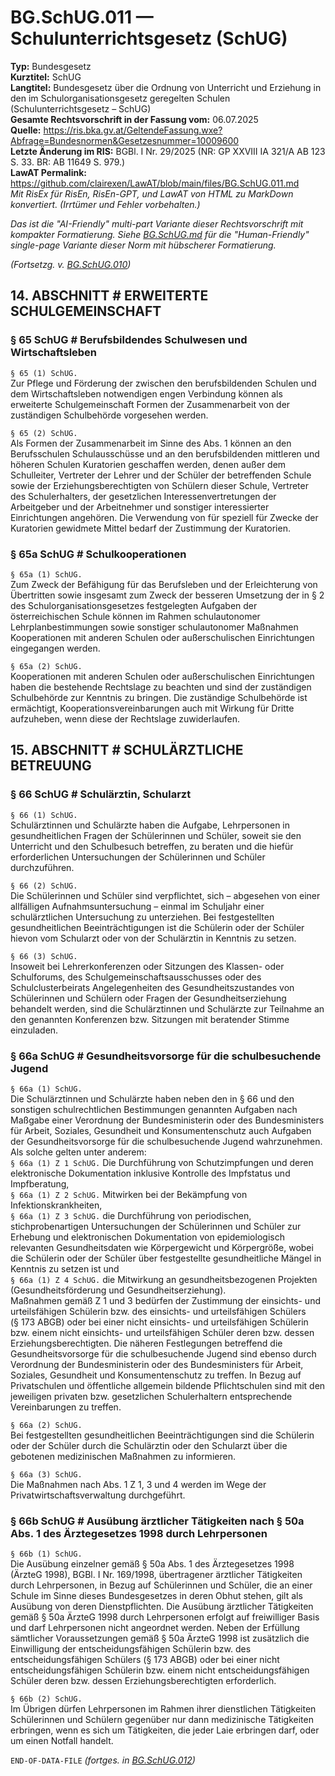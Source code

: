 # BG.SchUG.011 — Schulunterrichtsgesetz (SchUG)
**Typ:** Bundesgesetz  
**Kurztitel:** SchUG  
**Langtitel:** Bundesgesetz über die Ordnung von Unterricht und Erziehung in den im Schulorganisationsgesetz geregelten Schulen (Schulunterrichtsgesetz – SchUG)  
**Gesamte Rechtsvorschrift in der Fassung vom:** 06.07.2025  
**Quelle:** https://ris.bka.gv.at/GeltendeFassung.wxe?Abfrage=Bundesnormen&Gesetzesnummer=10009600  
**Letzte Änderung im RIS:** BGBl. I Nr. 29/2025 (NR: GP XXVIII IA 321/A AB 123 S. 33. BR: AB 11649 S. 979.)  
**LawAT Permalink:** https://github.com/clairexen/LawAT/blob/main/files/BG.SchUG.011.md  
*Mit RisEx für RisEn, RisEn-GPT, und LawAT von HTML zu MarkDown konvertiert. (Irrtümer und Fehler vorbehalten.)*

*Das ist die "AI-Friendly" multi-part Variante dieser Rechtsvorschrift mit kompakter Formatierung. Siehe [BG.SchUG.md](BG.SchUG.md) für die "Human-Friendly" single-page Variante dieser Norm mit hübscherer Formatierung.*

*(Fortsetzg. v. [BG.SchUG.010](BG.SchUG.010.md))*

## 14. ABSCHNITT # ERWEITERTE SCHULGEMEINSCHAFT

### § 65 SchUG # Berufsbildendes Schulwesen und Wirtschaftsleben

`§ 65 (1) SchUG.`  
Zur Pflege und Förderung der zwischen den berufsbildenden Schulen und dem Wirtschaftsleben notwendigen engen Verbindung können als erweiterte Schulgemeinschaft Formen der Zusammenarbeit von der zuständigen Schulbehörde vorgesehen werden.

`§ 65 (2) SchUG.`  
Als Formen der Zusammenarbeit im Sinne des Abs. 1 können an den Berufsschulen Schulausschüsse und an den berufsbildenden mittleren und höheren Schulen Kuratorien geschaffen werden, denen außer dem Schulleiter, Vertreter der Lehrer und der Schüler der betreffenden Schule sowie der Erziehungsberechtigten von Schülern dieser Schule, Vertreter des Schulerhalters, der gesetzlichen Interessenvertretungen der Arbeitgeber und der Arbeitnehmer und sonstiger interessierter Einrichtungen angehören. Die Verwendung von für speziell für Zwecke der Kuratorien gewidmete Mittel bedarf der Zustimmung der Kuratorien.

### § 65a SchUG # Schulkooperationen

`§ 65a (1) SchUG.`  
Zum Zweck der Befähigung für das Berufsleben und der Erleichterung von Übertritten sowie insgesamt zum Zweck der besseren Umsetzung der in § 2 des Schulorganisationsgesetzes festgelegten Aufgaben der österreichischen Schule können im Rahmen schulautonomer Lehrplanbestimmungen sowie sonstiger schulautonomer Maßnahmen Kooperationen mit anderen Schulen oder außerschulischen Einrichtungen eingegangen werden.

`§ 65a (2) SchUG.`  
Kooperationen mit anderen Schulen oder außerschulischen Einrichtungen haben die bestehende Rechtslage zu beachten und sind der zuständigen Schulbehörde zur Kenntnis zu bringen. Die zuständige Schulbehörde ist ermächtigt, Kooperationsvereinbarungen auch mit Wirkung für Dritte aufzuheben, wenn diese der Rechtslage zuwiderlaufen.

## 15. ABSCHNITT # SCHULÄRZTLICHE BETREUUNG

### § 66 SchUG # Schulärztin, Schularzt

`§ 66 (1) SchUG.`  
Schulärztinnen und Schulärzte haben die Aufgabe, Lehrpersonen in gesundheitlichen Fragen der Schülerinnen und Schüler, soweit sie den Unterricht und den Schulbesuch betreffen, zu beraten und die hiefür erforderlichen Untersuchungen der Schülerinnen und Schüler durchzuführen.

`§ 66 (2) SchUG.`  
Die Schülerinnen und Schüler sind verpflichtet, sich – abgesehen von einer allfälligen Aufnahmsuntersuchung – einmal im Schuljahr einer schulärztlichen Untersuchung zu unterziehen. Bei festgestellten gesundheitlichen Beeinträchtigungen ist die Schülerin oder der Schüler hievon vom Schularzt oder von der Schulärztin in Kenntnis zu setzen.

`§ 66 (3) SchUG.`  
Insoweit bei Lehrerkonferenzen oder Sitzungen des Klassen- oder Schulforums, des Schulgemeinschaftsausschusses oder des Schulclusterbeirats Angelegenheiten des Gesundheitszustandes von Schülerinnen und Schülern oder Fragen der Gesundheitserziehung behandelt werden, sind die Schulärztinnen und Schulärzte zur Teilnahme an den genannten Konferenzen bzw. Sitzungen mit beratender Stimme einzuladen.

### § 66a SchUG # Gesundheitsvorsorge für die schulbesuchende Jugend

`§ 66a (1) SchUG.`  
Die Schulärztinnen und Schulärzte haben neben den in § 66 und den sonstigen schulrechtlichen Bestimmungen genannten Aufgaben nach Maßgabe einer Verordnung der Bundesministerin oder des Bundesministers für Arbeit, Soziales, Gesundheit und Konsumentenschutz auch Aufgaben der Gesundheitsvorsorge für die schulbesuchende Jugend wahrzunehmen. Als solche gelten unter anderem:  
`§ 66a (1) Z 1 SchUG.`
Die Durchführung von Schutzimpfungen und deren elektronische Dokumentation inklusive Kontrolle des Impfstatus und Impfberatung,  
`§ 66a (1) Z 2 SchUG.`
Mitwirken bei der Bekämpfung von Infektionskrankheiten,  
`§ 66a (1) Z 3 SchUG.`
die Durchführung von periodischen, stichprobenartigen Untersuchungen der Schülerinnen und Schüler zur Erhebung und elektronischen Dokumentation von epidemiologisch relevanten Gesundheitsdaten wie Körpergewicht und Körpergröße, wobei die Schülerin oder der Schüler über festgestellte gesundheitliche Mängel in Kenntnis zu setzen ist und  
`§ 66a (1) Z 4 SchUG.`
die Mitwirkung an gesundheitsbezogenen Projekten (Gesundheitsförderung und Gesundheitserziehung).  
Maßnahmen gemäß Z 1 und 3 bedürfen der Zustimmung der einsichts- und urteilsfähigen Schülerin bzw. des einsichts- und urteilsfähigen Schülers (§ 173 ABGB) oder bei einer nicht einsichts- und urteilsfähigen Schülerin bzw. einem nicht einsichts- und urteilsfähigen Schüler deren bzw. dessen Erziehungsberechtigten. Die näheren Festlegungen betreffend die Gesundheitsvorsorge für die schulbesuchende Jugend sind ebenso durch Verordnung der Bundesministerin oder des Bundesministers für Arbeit, Soziales, Gesundheit und Konsumentenschutz zu treffen. In Bezug auf Privatschulen und öffentliche allgemein bildende Pflichtschulen sind mit den jeweiligen privaten bzw. gesetzlichen Schulerhaltern entsprechende Vereinbarungen zu treffen.

`§ 66a (2) SchUG.`  
Bei festgestellten gesundheitlichen Beeinträchtigungen sind die Schülerin oder der Schüler durch die Schulärztin oder den Schularzt über die gebotenen medizinischen Maßnahmen zu informieren.

`§ 66a (3) SchUG.`  
Die Maßnahmen nach Abs. 1 Z 1, 3 und 4 werden im Wege der Privatwirtschaftsverwaltung durchgeführt.

### § 66b SchUG # Ausübung ärztlicher Tätigkeiten nach § 50a Abs. 1 des Ärztegesetzes 1998 durch Lehrpersonen

`§ 66b (1) SchUG.`  
Die Ausübung einzelner gemäß § 50a Abs. 1 des Ärztegesetzes 1998 (ÄrzteG 1998), BGBl. I Nr. 169/1998, übertragener ärztlicher Tätigkeiten durch Lehrpersonen, in Bezug auf Schülerinnen und Schüler, die an einer Schule im Sinne dieses Bundesgesetzes in deren Obhut stehen, gilt als Ausübung von deren Dienstpflichten. Die Ausübung ärztlicher Tätigkeiten gemäß § 50a ÄrzteG 1998 durch Lehrpersonen erfolgt auf freiwilliger Basis und darf Lehrpersonen nicht angeordnet werden. Neben der Erfüllung sämtlicher Voraussetzungen gemäß § 50a ÄrzteG 1998 ist zusätzlich die Einwilligung der entscheidungsfähigen Schülerin bzw. des entscheidungsfähigen Schülers (§ 173 ABGB) oder bei einer nicht entscheidungsfähigen Schülerin bzw. einem nicht entscheidungsfähigen Schüler deren bzw. dessen Erziehungsberechtigten erforderlich.

`§ 66b (2) SchUG.`  
Im Übrigen dürfen Lehrpersonen im Rahmen ihrer dienstlichen Tätigkeiten Schülerinnen und Schülern gegenüber nur dann medizinische Tätigkeiten erbringen, wenn es sich um Tätigkeiten, die jeder Laie erbringen darf, oder um einen Notfall handelt.

`END-OF-DATA-FILE` *(fortges. in [BG.SchUG.012](BG.SchUG.012.md))*
